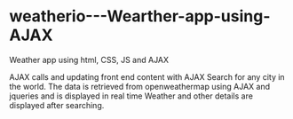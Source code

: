 # weatherio---Wearther-app-using-AJAX
Weather app using html, CSS, JS and AJAX

AJAX calls and updating front end content with AJAX
Search for any city in the world. The data is retrieved from openweathermap using AJAX and jqueries and is displayed in real time
Weather and other details are displayed after searching.

 

